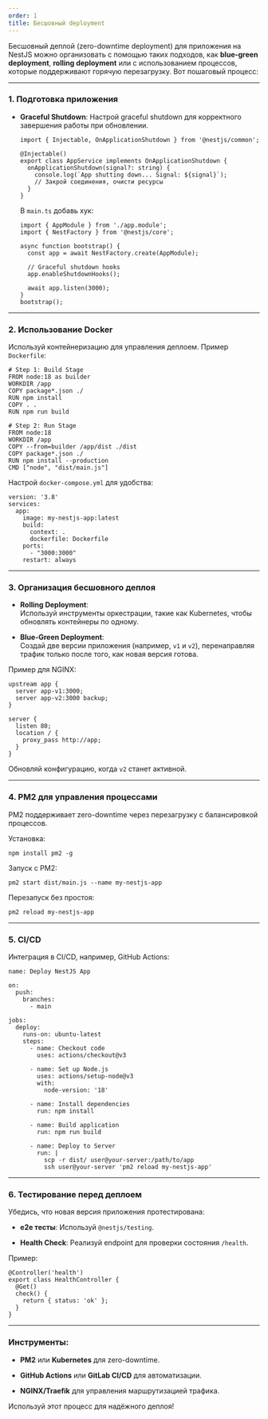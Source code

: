 ```yaml
---
order: 1
title: Бесшовный deployment
---
```


Бесшовный деплой (zero-downtime deployment) для приложения на NestJS можно организовать с помощью таких подходов, как **blue-green deployment**, **rolling deployment** или с использованием процессов, которые поддерживают горячую перезагрузку. Вот пошаговый процесс:

---

### 1\. **Подготовка приложения**

-  **Graceful Shutdown**: Настрой graceful shutdown для корректного завершения работы при обновлении.

   ```
   import { Injectable, OnApplicationShutdown } from '@nestjs/common';
   
   @Injectable()
   export class AppService implements OnApplicationShutdown {
     onApplicationShutdown(signal?: string) {
       console.log(`App shutting down... Signal: ${signal}`);
       // Закрой соединения, очисти ресурсы
     }
   }
   
   ```

   В `main.ts` добавь хук:

   ```
   import { AppModule } from './app.module';
   import { NestFactory } from '@nestjs/core';
   
   async function bootstrap() {
     const app = await NestFactory.create(AppModule);
   
     // Graceful shutdown hooks
     app.enableShutdownHooks();
   
     await app.listen(3000);
   }
   bootstrap();
   
   ```

---

### 2\. **Использование Docker**

Используй контейнеризацию для управления деплоем. Пример `Dockerfile`:

```
# Step 1: Build Stage
FROM node:18 as builder
WORKDIR /app
COPY package*.json ./
RUN npm install
COPY . .
RUN npm run build

# Step 2: Run Stage
FROM node:18
WORKDIR /app
COPY --from=builder /app/dist ./dist
COPY package*.json ./
RUN npm install --production
CMD ["node", "dist/main.js"]
```

Настрой `docker-compose.yml` для удобства:

```
version: '3.8'
services:
  app:
    image: my-nestjs-app:latest
    build:
      context: .
      dockerfile: Dockerfile
    ports:
      - "3000:3000"
    restart: always
```

---

### 3\. **Организация бесшовного деплоя**

-  **Rolling Deployment**:\
   Используй инструменты оркестрации, такие как Kubernetes, чтобы обновлять контейнеры по одному.

-  **Blue-Green Deployment**:\
   Создай две версии приложения (например, `v1` и `v2`), перенаправляя трафик только после того, как новая версия готова.

Пример для NGINX:

```
upstream app {
  server app-v1:3000;
  server app-v2:3000 backup;
}

server {
  listen 80;
  location / {
    proxy_pass http://app;
  }
}
```

Обновляй конфигурацию, когда `v2` станет активной.

---

### 4\. **PM2 для управления процессами**

PM2 поддерживает zero-downtime через перезагрузку с балансировкой процессов.

Установка:

```
npm install pm2 -g
```

Запуск с PM2:

```
pm2 start dist/main.js --name my-nestjs-app
```

Перезапуск без простоя:

```
pm2 reload my-nestjs-app
```

---

### 5\. **CI/CD**

Интеграция в CI/CD, например, GitHub Actions:

```
name: Deploy NestJS App

on:
  push:
    branches:
      - main

jobs:
  deploy:
    runs-on: ubuntu-latest
    steps:
      - name: Checkout code
        uses: actions/checkout@v3

      - name: Set up Node.js
        uses: actions/setup-node@v3
        with:
          node-version: '18'

      - name: Install dependencies
        run: npm install

      - name: Build application
        run: npm run build

      - name: Deploy to Server
        run: |
          scp -r dist/ user@your-server:/path/to/app
          ssh user@your-server 'pm2 reload my-nestjs-app'
```

---

### 6\. **Тестирование перед деплоем**

Убедись, что новая версия приложения протестирована:

-  **e2e тесты**: Используй `@nestjs/testing`.

-  **Health Check**: Реализуй endpoint для проверки состояния `/health`.

Пример:

```
@Controller('health')
export class HealthController {
  @Get()
  check() {
    return { status: 'ok' };
  }
}
```

---

### Инструменты:

-  **PM2** или **Kubernetes** для zero-downtime.

-  **GitHub Actions** или **GitLab CI/CD** для автоматизации.

-  **NGINX/Traefik** для управления маршрутизацией трафика.

Используй этот процесс для надёжного деплоя!